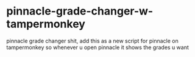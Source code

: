 # pinnacle-grade-changer-w-tampermonkey
pinnacle  grade changer shit, add this as a new script for pinnacle on tampermonkey so whenever u open pinnacle it shows the grades u want
